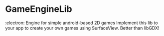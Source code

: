 # GameEngineLib
:electron: Engine for simple android-based 2D games 
Implement this lib to your app to create your own games using SurfaceView. Better than libGDX!

